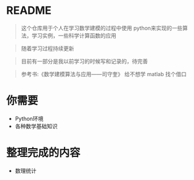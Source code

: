 # README

> 这个仓库用于个人在学习数学建模的过程中使用 python来实现的一些算法，学习实例，一些科学计算函数的应用

> 随着学习过程持续更新

> 目前有一部分是我以前学习的时候写和记录的，待完善

> 参考书:《数学建模算法与应用——司守奎》
> 给不想学 matlab 找个借口

# 你需要

- Python环境
- 各种数学基础知识

# 整理完成的内容

- 数理统计